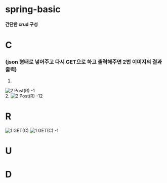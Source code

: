 # spring-basic


#### 간단한 crud 구성



# C 
### (json 형태로 넣어주고 다시 GET으로 하고 출력해주면 2번 이미지의 결과 출력)

 1.
  ![2 Post(R) -1](https://user-images.githubusercontent.com/76591698/202595086-ed795c94-bdbf-458d-8474-16ef85473a21.png)
  <br>
 2.
 ![2 Post(R) -12](https://user-images.githubusercontent.com/76591698/202595088-73054dc8-3bc0-4b86-8e7b-f9f0a9e1d641.png)



# R
![1 GET(C)](https://user-images.githubusercontent.com/76591698/202594132-ca748090-bfac-4c2e-9ce3-406ddf833f40.png)
![1 GET(C) -1](https://user-images.githubusercontent.com/76591698/202594130-d79cbf7b-bac2-44d6-a71c-4f4604726f47.png)




# U





# D
